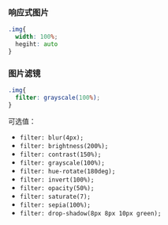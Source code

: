 ### 响应式图片

```css
.img{
  width: 100%;
  hegiht: auto
}
```

### 图片滤镜

```css
.img{
  filter: grayscale(100%);
}
```
可选值：

- `filter: blur(4px);`
- `filter: brightness(200%);`
- `filter: contrast(150%);`
- `filter: grayscale(100%);`
- `filter: hue-rotate(180deg);`
- `filter: invert(100%);`
- `filter: opacity(50%);`
- `filter: saturate(7);`
- `filter: sepia(100%);`
- `filter: drop-shadow(8px 8px 10px green);`